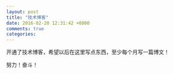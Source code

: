 ```yaml
---
layout: post
title: "技术博客"
date: 2016-02-20 12:31:42 +0800
comments: true
categories: 
---
```


开通了技术博客，希望以后在这里写点东西，至少每个月写一篇博文！

努力！奋斗！